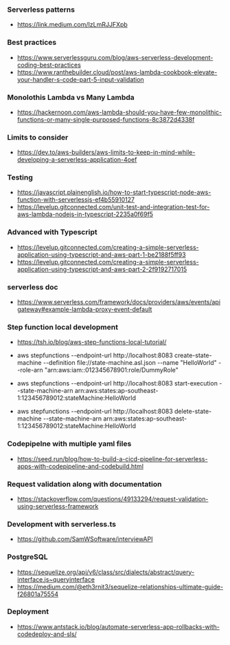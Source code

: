 ### Serverless patterns
- https://link.medium.com/IzLmRJJFXpb


### Best practices
- https://www.serverlessguru.com/blog/aws-serverless-development-coding-best-practices
- https://www.ranthebuilder.cloud/post/aws-lambda-cookbook-elevate-your-handler-s-code-part-5-input-validation

### Monolothis Lambda vs Many Lambda
- https://hackernoon.com/aws-lambda-should-you-have-few-monolithic-functions-or-many-single-purposed-functions-8c3872d4338f

### Limits to consider
- https://dev.to/aws-builders/aws-limits-to-keep-in-mind-while-developing-a-serverless-application-4oef

### Testing
- https://javascript.plainenglish.io/how-to-start-typescript-node-aws-function-with-serverlessjs-ef4b55910127
- https://levelup.gitconnected.com/unit-test-and-integration-test-for-aws-lambda-nodejs-in-typescript-2235a0f69f5

### Advanced with Typescript
- https://levelup.gitconnected.com/creating-a-simple-serverless-application-using-typescript-and-aws-part-1-be2188f5ff93
- https://levelup.gitconnected.com/creating-a-simple-serverless-application-using-typescript-and-aws-part-2-2f9192717015

### serverless doc
- https://www.serverless.com/framework/docs/providers/aws/events/apigateway#example-lambda-proxy-event-default

### Step function local development
- https://tsh.io/blog/aws-step-functions-local-tutorial/

- aws stepfunctions --endpoint-url http://localhost:8083 create-state-machine --definition file://state-machine.asl.json --name "HelloWorld" --role-arn "arn:aws:iam::012345678901:role/DummyRole"
- aws stepfunctions --endpoint-url http://localhost:8083 start-execution --state-machine-arn arn:aws:states:ap-southeast-1:123456789012:stateMachine:HelloWorld
- aws stepfunctions --endpoint-url http://localhost:8083 delete-state-machine --state-machine-arn arn:aws:states:ap-southeast-1:123456789012:stateMachine:HelloWorld

### Codepipelne with multiple yaml files
- https://seed.run/blog/how-to-build-a-cicd-pipeline-for-serverless-apps-with-codepipeline-and-codebuild.html

### Request validation along with documentation
- https://stackoverflow.com/questions/49133294/request-validation-using-serverless-framework

### Development with serverless.ts
- https://github.com/SamWSoftware/interviewAPI

### PostgreSQL
- https://sequelize.org/api/v6/class/src/dialects/abstract/query-interface.js~queryinterface
- https://medium.com/@eth3rnit3/sequelize-relationships-ultimate-guide-f26801a75554


### Deployment
- https://www.antstack.io/blog/automate-serverless-app-rollbacks-with-codedeploy-and-sls/